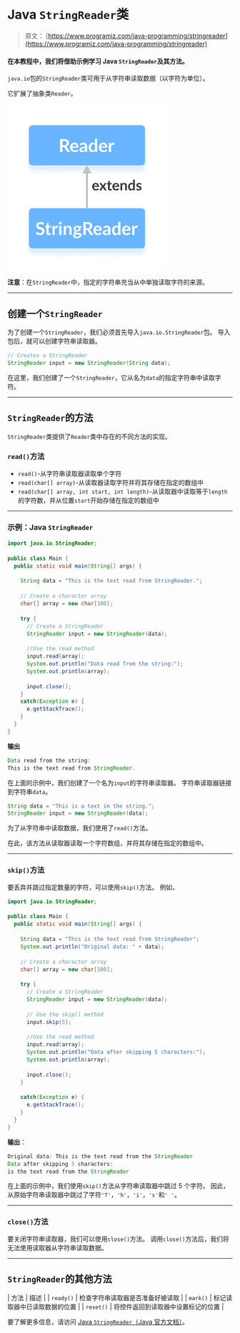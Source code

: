 # Java `StringReader`类

> 原文： [https://www.programiz.com/java-programming/stringreader](https://www.programiz.com/java-programming/stringreader)

#### 在本教程中，我们将借助示例学习 Java `StringReader`及其方法。

`java.io`包的`StringReader`类可用于从字符串读取数据（以字符为单位）。

它扩展了抽象类`Reader`。

![The StringReader class is a subclass of Java Reader.](img/a07bf3107ba50dcf35a73cb845203c73.png "Java String Reader")

**注意**：在`StringReader`中，指定的字符串充当从中单独读取字符的来源。

* * *

## 创建一个`StringReader`

为了创建一个`StringReader`，我们必须首先导入`java.io.StringReader`包。 导入包后，就可以创建字符串读取器。

```java
// Creates a StringReader
StringReader input = new StringReader(String data); 
```

在这里，我们创建了一个`StringReader`，它从名为`data`的指定字符串中读取字符。

* * *

## `StringReader`的方法

`StringReader`类提供了`Reader`类中存在的不同方法的实现。

### `read()`方法

*   `read()`-从字符串读取器读取单个字符
*   `read(char[] array)`-从读取器读取字符并将其存储在指定的数组中
*   `read(char[] array, int start, int length)`-从读取器中读取等于`length`的字符数，并从位置`start`开始存储在指定的数组中

* * *

### 示例：Java `StringReader`

```java
import java.io.StringReader;

public class Main {
  public static void main(String[] args) {

    String data = "This is the text read from StringReader.";

    // Create a character array
    char[] array = new char[100];

    try {
      // Create a StringReader
      StringReader input = new StringReader(data);

      //Use the read method
      input.read(array);
      System.out.println("Data read from the string:");
      System.out.println(array);

      input.close();
    }
    catch(Exception e) {
      e.getStackTrace();
    }
  }
} 
```

**输出**

```java
Data read from the string:
This is the text read from StringReader. 
```

在上面的示例中，我们创建了一个名为`input`的字符串读取器。 字符串读取器链接到字符串`data`。

```java
String data = "This is a text in the string.";
StringReader input = new StringReader(data); 
```

为了从字符串中读取数据，我们使用了`read()`方法。

在此，该方法从读取器读取一个字符数组，并将其存储在指定的数组中。

* * *

### `skip()`方法

要丢弃并跳过指定数量的字符，可以使用`skip()`方法。 例如，

```java
import java.io.StringReader;

public class Main {
  public static void main(String[] args) {

    String data = "This is the text read from StringReader";
    System.out.println("Original data: " + data);

    // Create a character array
    char[] array = new char[100];

    try {
      // Create a StringReader
      StringReader input = new StringReader(data);

      // Use the skip() method
      input.skip(5);

      //Use the read method
      input.read(array);
      System.out.println("Data after skipping 5 characters:");
      System.out.println(array);

      input.close();
    }

    catch(Exception e) {
      e.getStackTrace();
    }
  }
} 
```

**输出**：

```java
Original data: This is the text read from the StringReader
Data after skipping 5 characters:
is the text read from the StringReader 
```

在上面的示例中，我们使用`skip()`方法从字符串读取器中跳过 5 个字符。 因此，从原始字符串读取器中跳过了字符`'T'`，`'h'`，`'i'`，`'s'`和`' '`。

* * *

### `close()`方法

要关闭字符串读取器，我们可以使用`close()`方法。 调用`close()`方法后，我们将无法使用读取器从字符串读取数据。

* * *

## `StringReader`的其他方法

| 方法 | 描述 |
| `ready()` | 检查字符串读取器是否准备好被读取 |
| `mark()` | 标记读取器中已读取数据的位置 |
| `reset()` | 将控件返回到读取器中设置标记的位置 |

要了解更多信息，请访问 [Java `StringReader`（Java 官方文档）](https://docs.oracle.com/en/java/javase/13/docs/api/java.base/java/io/StringReader.html "Java StringReader (official Java documentation)")。